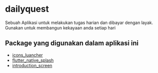 # dailyquest

Sebuah Aplikasi untuk melakukan tugas harian dan dibayar dengan layak. Gunakan untuk membangun kekayaan anda setiap hari



## Package yang digunakan dalam aplikasi ini

- [icons_luancher](https://pub.dev/packages/icons_launcher)
- [flutter_native_splash](https://pub.dev/packages/flutter_native_splash)
- [introduction_screen](https://pub.dev/packages/introduction_screen)